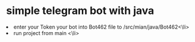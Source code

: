 # simple telegram bot with java
<li> enter your Token your bot into Bot462 file to /src/mian/java/Bot462<\li>
<li> run project from main <\li>

